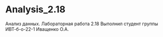 # Analysis_2.18
Анализ данных. Лабораторная работа 2.18
Выполнил студент группы ИВТ-б-о-22-1 Иващенко О.А.